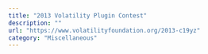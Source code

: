 ```yaml
---
title: "2013 Volatility Plugin Contest"
description: ""
url: "https://www.volatilityfoundation.org/2013-c19yz"
category: "Miscellaneous"
---
```

